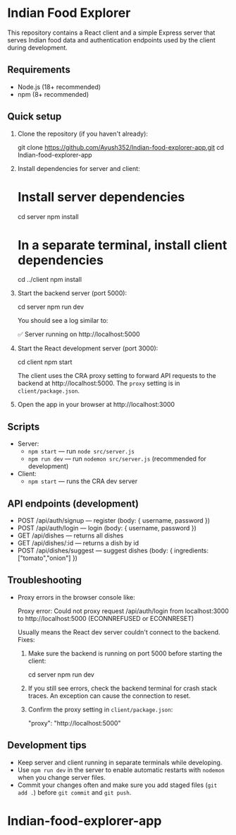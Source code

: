# Indian Food Explorer

This repository contains a React client and a simple Express server that serves Indian food data and authentication endpoints used by the client during development.

## Requirements

- Node.js (18+ recommended)
- npm (8+ recommended)

## Quick setup

1. Clone the repository (if you haven't already):

	git clone https://github.com/Ayush352/Indian-food-explorer-app.git
	cd Indian-food-explorer-app

2. Install dependencies for server and client:

	# Install server dependencies
	cd server
	npm install

	# In a separate terminal, install client dependencies
	cd ../client
	npm install

3. Start the backend server (port 5000):

	cd server
	npm run dev

	You should see a log similar to:

	✅ Server running on http://localhost:5000

4. Start the React development server (port 3000):

	cd client
	npm start

	The client uses the CRA proxy setting to forward API requests to the backend at http://localhost:5000. The `proxy` setting is in `client/package.json`.

5. Open the app in your browser at http://localhost:3000

## Scripts

- Server:
  - `npm start` — run `node src/server.js`
  - `npm run dev` — run `nodemon src/server.js` (recommended for development)
- Client:
  - `npm start` — runs the CRA dev server

## API endpoints (development)

- POST /api/auth/signup — register (body: { username, password })
- POST /api/auth/login — login (body: { username, password })
- GET /api/dishes — returns all dishes
- GET /api/dishes/:id — returns a dish by id
- POST /api/dishes/suggest — suggest dishes (body: { ingredients: ["tomato","onion"] })

## Troubleshooting

- Proxy errors in the browser console like:

  Proxy error: Could not proxy request /api/auth/login from localhost:3000 to http://localhost:5000 (ECONNREFUSED or ECONNRESET)

  Usually means the React dev server couldn't connect to the backend. Fixes:

  1. Make sure the backend is running on port 5000 before starting the client:

	  cd server
	  npm run dev

  2. If you still see errors, check the backend terminal for crash stack traces. An exception can cause the connection to reset.

  3. Confirm the proxy setting in `client/package.json`:

	  "proxy": "http://localhost:5000"



## Development tips

- Keep server and client running in separate terminals while developing.
- Use `npm run dev` in the server to enable automatic restarts with `nodemon` when you change server files.
- Commit your changes often and make sure you add staged files (`git add .`) before `git commit` and `git push`.

# Indian-food-explorer-app